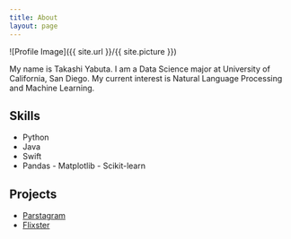 ```yaml
---
title: About
layout: page
---
```

![Profile Image]({{ site.url }}/{{ site.picture }})

<p>My name is Takashi Yabuta. I am a Data Science major at University of California, San Diego. My current interest is Natural Language Processing and Machine Learning.</p>


<h2>Skills</h2>

<ul class="skill-list">
	<li>Python</li>
	<li>Java</li>
	<li>Swift</li>
	<li>Pandas - Matplotlib - Scikit-learn</li>
</ul>

<h2>Projects</h2>

<ul>
	<li><a href="https://github.com/yabutaka/Parstagram">Parstagram</a></li>
	<li><a href="https://github.com/yabutaka/flixster">Flixster</a></li>
</ul>
